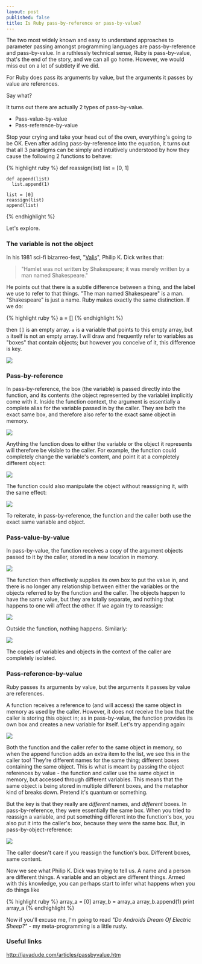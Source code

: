 ```yaml
---
layout: post
published: false
title: Is Ruby pass-by-reference or pass-by-value?
---
```

The two most widely known and easy to understand approaches to parameter passing amongst programming languages are pass-by-reference and pass-by-value. In a ruthlessly technical sense, Ruby is pass-by-value, that's the end of the story, and we can all go home. However, we would miss out on a lot of subtlety if we did.

For Ruby does pass its arguments by value, but the arguments it passes by value are references.

Say what?

It turns out there are actually 2 types of pass-by-value.

* Pass-value-by-value
* Pass-reference-by-value

Stop your crying and take your head out of the oven, everything's going to be OK. Even after adding pass-by-reference into the equation, it turns out that all 3 paradigms can be simply and intuitively understood by how they cause the following 2 functions to behave:

{% highlight ruby %}
    def reassign(list)
      list = [0, 1]

    def append(list)
      list.append(1)

    list = [0]
    reassign(list)
    append(list)
{% endhighlight %}

Let's explore.

<h3 style="font-weight: bolder">The variable is not the object</h3>

In his 1981 sci-fi bizarreo-fest, "<a href="http://en.wikipedia.org/wiki/VALIS" target="_blank">Valis</a>", Philip K. Dick writes that:

> "Hamlet was not written by Shakespeare; it was merely written by a man named Shakespeare."

He points out that there is a subtle difference between a thing, and the label we use to refer to that things. "The man named Shakespeare" is a man. "Shakespeare" is just a name. Ruby makes exactly the same distinction. If we do:

{% highlight ruby %}
    a = []
{% endhighlight %}

then `[]` is an empty array. `a` is a variable that points to this empty array, but `a` itself is not an empty array. I will draw and frequently refer to variables as "boxes" that contain objects; but however you conceive of it, this difference is key.

<img src="/images/Intro.jpg">

<h3 style="font-weight: bolder">Pass-by-reference</h3>

In pass-by-reference, the box (the variable) is passed directly into the function, and its contents (the object represented by the variable) implicitly come with it. Inside the function context, the argument is essentially a complete alias for the variable passed in by the caller. They are both the exact same box, and therefore also refer to the exact same object in memory.

<img src="/images/PBRIntro.jpg">

Anything the function does to either the variable or the object it represents will therefore be visible to the caller. For example, the function could completely change the variable's content, and point it at a completely different object:

<img src="/images/PBRReassign.jpg">

The function could also manipulate the object without reassigning it, with the same effect:

<img src="/images/PBRAppend.jpg">

To reiterate, in pass-by-reference, the function and the caller both use the exact same variable and object.

<h3 style="font-weight: bolder">Pass-value-by-value</h3>

In pass-by-value, the function receives a copy of the argument objects passed to it by the caller, stored in a new location in memory.

<img src="/images/PBVIntro.jpg">

The function then effectively supplies its own box to put the value in, and there is no longer any relationship between either the variables or the objects referred to by the function and the caller. The objects happen to have the same value, but they are totally separate, and nothing that happens to one will affect the other. If we again try to reassign:

<img src="/images/PBVReassign.jpg">

Outside the function, nothing happens. Similarly:

<img src="/images/PBVAppend.jpg">

The copies of variables and objects in the context of the caller are completely isolated.

<h3 style="font-weight: bolder">Pass-reference-by-value</h3>

Ruby passes its arguments by value, but the arguments it passes by value are references.

A function receives a reference to (and will access) the same object in memory as used by the caller. However, it does not receive the box that the caller is storing this object in; as in pass-by-value, the function provides its own box and creates a new variable for itself. Let's try appending again:

<img src="/images/PBORAppend.jpg">

Both the function and the caller refer to the same object in memory, so when the append function adds an extra item to the list, we see this in the caller too! They're different names for the same thing; different boxes containing the same object. This is what is meant by passing the object references by value - the function and caller use the same object in memory, but accessed through different variables. This means that the same object is being stored in multiple different boxes, and the metaphor kind of breaks down. Pretend it's quantum or something.

But the key is that they really are <i>different</i> names, and <i>different</i> boxes. In pass-by-reference, they were essentially the same box. When you tried to reassign a variable, and put something different into the function's box, you also put it into the caller's box, because they were the same box. But, in pass-by-object-reference:

<img src="/images/PBORReassign.jpg">

The caller doesn't care if you reassign the function's box. Different boxes, same content.

Now we see what Philip K. Dick was trying to tell us. A name and a person are different things. A variable and an object are different things. Armed with this knowledge, you can perhaps start to infer what happens when you do things like

{% highlight ruby %}
    array_a = [0]
    array_b = array_a
    array_b.append(1)
    print array_a
{% endhighlight %}

Now if you'll excuse me, I'm going to read <i>"Do Androids Dream Of Electric Sheep?"</i> - my meta-programming is a little rusty.

<h3 style="font-weight: bolder">Useful links</h3>

<a target="_blank" href="http://javadude.com/articles/passbyvalue.htm">http://javadude.com/articles/passbyvalue.htm</a>
